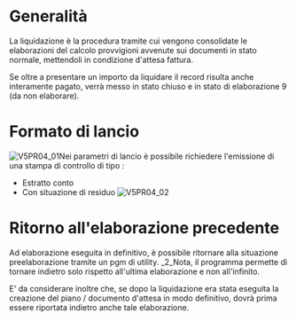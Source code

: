 # Generalità
La liquidazione è la procedura tramite cui vengono consolidate le elaborazioni del calcolo provvigioni avvenute sui documenti in stato normale, mettendoli in condizione d'attesa fattura.

Se oltre a presentare un importo da liquidare il record risulta anche interamente pagato, verrà messo in stato chiuso e in stato di elaborazione 9 (da non elaborare).

# Formato di lancio
![V5PR04_01](http://localhost:3000/immagini/MBDOC_OGG-P_V5PR04/V5PR04_01.png)Nei parametri di lancio è possibile richiedere l'emissione di una stampa di controllo di tipo : 
 * Estratto conto
 * Con situazione di residuo
![V5PR04_02](http://localhost:3000/immagini/MBDOC_OGG-P_V5PR04/V5PR04_02.png)
# Ritorno all'elaborazione precedente
Ad elaborazione eseguita in definitivo, è possibile ritornare alla situazione preelaborazione tramite un pgm di utility.
_2_Nota, il programma permette di tornare indietro solo rispetto all'ultima elaborazione e non all'infinito.

E' da considerare inoltre che, se dopo la liquidazione era stata eseguita la creazione del piano / documento d'attesa in modo definitivo, dovrà prima essere riportata indietro anche tale elaborazione.
